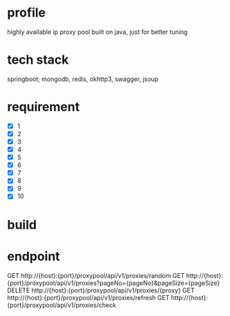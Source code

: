 profile
=======
highly available ip proxy pool built on java, just for better tuning

tech stack
=======
springboot, mongodb, redis, okhttp3, swagger, jsoup

requirement
=======
- [x] 1
- [x] 2
- [x] 3
- [x] 4
- [x] 5
- [x] 6
- [x] 7
- [x] 8
- [x] 9
- [x] 10

build
=======

endpoint
=======
GET http://{host}:{port}/proxypool/api/v1/proxies/random
GET http://{host}:{port}/proxypool/api/v1/proxies?pageNo={pageNo}&pageSize={pageSize}
DELETE http://{host}:{port}/proxypool/api/v1/proxies/{proxy}
GET http://{host}:{port}/proxypool/api/v1/proxies/refresh
GET http://{host}:{port}/proxypool/api/v1/proxies/check
